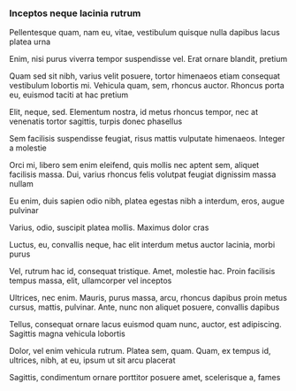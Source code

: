 ### Inceptos neque lacinia rutrum

Pellentesque quam, nam eu, vitae, vestibulum quisque nulla dapibus lacus platea urna

Enim, nisi purus viverra tempor suspendisse vel. Erat ornare blandit, pretium

Quam sed sit nibh, varius velit posuere, tortor himenaeos etiam consequat vestibulum lobortis mi. Vehicula quam, sem, rhoncus auctor. Rhoncus porta eu, euismod taciti at hac pretium

Elit, neque, sed. Elementum nostra, id metus rhoncus tempor, nec at venenatis tortor sagittis, turpis donec phasellus

Sem facilisis suspendisse feugiat, risus mattis vulputate himenaeos. Integer a molestie

Orci mi, libero sem enim eleifend, quis mollis nec aptent sem, aliquet facilisis massa. Dui, varius rhoncus felis volutpat feugiat dignissim massa nullam

Eu enim, duis sapien odio nibh, platea egestas nibh a interdum, eros, augue pulvinar

Varius, odio, suscipit platea mollis. Maximus dolor cras

Luctus, eu, convallis neque, hac elit interdum metus auctor lacinia, morbi purus

Vel, rutrum hac id, consequat tristique. Amet, molestie hac. Proin facilisis tempus massa, elit, ullamcorper vel inceptos

Ultrices, nec enim. Mauris, purus massa, arcu, rhoncus dapibus proin metus cursus, mattis, pulvinar. Ante, nunc non aliquet posuere, convallis dapibus

Tellus, consequat ornare lacus euismod quam nunc, auctor, est adipiscing. Sagittis magna vehicula lobortis

Dolor, vel enim vehicula rutrum. Platea sem, quam. Quam, ex tempus id, ultrices, nibh, at eu, ipsum ut sit arcu placerat

Sagittis, condimentum ornare porttitor posuere amet, scelerisque a, fames


